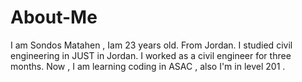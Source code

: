 # About-Me
I am Sondos Matahen , Iam 23 years old. From Jordan.
I studied civil engineering in JUST in Jordan.
I worked as a civil engineer for three months.
Now , I am learning coding in ASAC , also I'm in level 201 .
